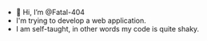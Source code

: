 - 👋 Hi, I’m @Fatal-404
- I'm trying to develop a web application.
- I am self-taught, in other words my code is quite shaky.

<!---
Fatal-404/Fatal-404 is a ✨ special ✨ repository because its `README.md` (this file) appears on your GitHub profile.
You can click the Preview link to take a look at your changes.
--->
